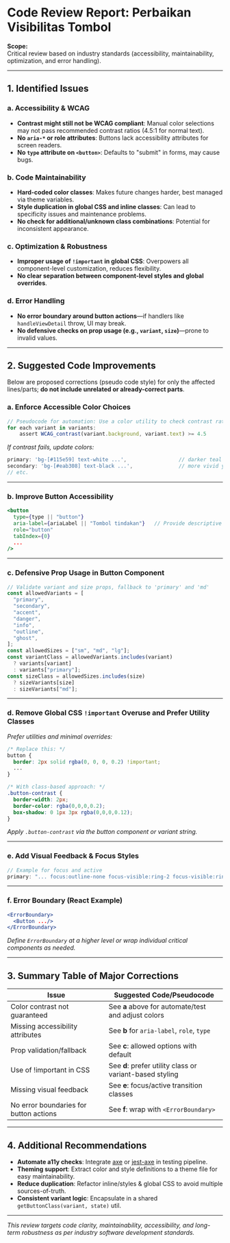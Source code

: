 # Code Review Report: Perbaikan Visibilitas Tombol

**Scope:**  
Critical review based on industry standards (accessibility, maintainability, optimization, and error handling).

---

## 1. Identified Issues

### a. Accessibility & WCAG

- **Contrast might still not be WCAG compliant**: Manual color selections may not pass recommended contrast ratios (4.5:1 for normal text).
- **No `aria-*` or role attributes**: Buttons lack accessibility attributes for screen readers.
- **No `type` attribute on `<button>`**: Defaults to "submit" in forms, may cause bugs.

### b. Code Maintainability

- **Hard-coded color classes**: Makes future changes harder, best managed via theme variables.
- **Style duplication in global CSS and inline classes**: Can lead to specificity issues and maintenance problems.
- **No check for additional/unknown class combinations**: Potential for inconsistent appearance.

### c. Optimization & Robustness

- **Improper usage of `!important` in global CSS**: Overpowers all component-level customization, reduces flexibility.
- **No clear separation between component-level styles and global overrides**.

### d. Error Handling

- **No error boundary around button actions**—if handlers like `handleViewDetail` throw, UI may break.
- **No defensive checks on prop usage (e.g., `variant`, `size`)**—prone to invalid values.

---

## 2. Suggested Code Improvements

Below are proposed corrections (pseudo code style) for only the affected lines/parts; **do not include unrelated or already-correct parts**.

### a. Enforce Accessible Color Choices

```typescript
// Pseudocode for automation: Use a color utility to check contrast ratios for all variant combinations
for each variant in variants:
    assert WCAG_contrast(variant.background, variant.text) >= 4.5
```

_If contrast fails, update colors:_

```typescript
primary: 'bg-[#115e59] text-white ...',                 // darker teal (~teal-900)
secondary: 'bg-[#eab308] text-black ...',               // more vivid yellow, black text
// etc.
```

---

### b. Improve Button Accessibility

```jsx
<button
  type={type || "button"}
  aria-label={ariaLabel || "Tombol tindakan"}   // Provide descriptive label for screen readers
  role="button"
  tabIndex={0}
  ...
/>
```

---

### c. Defensive Prop Usage in Button Component

```typescript
// Validate variant and size props, fallback to 'primary' and 'md'
const allowedVariants = [
  "primary",
  "secondary",
  "accent",
  "danger",
  "info",
  "outline",
  "ghost",
];
const allowedSizes = ["sm", "md", "lg"];
const variantClass = allowedVariants.includes(variant)
  ? variants[variant]
  : variants["primary"];
const sizeClass = allowedSizes.includes(size)
  ? sizeVariants[size]
  : sizeVariants["md"];
```

---

### d. Remove Global CSS `!important` Overuse and Prefer Utility Classes

_Prefer utilities and minimal overrides:_

```css
/* Replace this: */
button {
  border: 2px solid rgba(0, 0, 0, 0.2) !important;
  ...
}

/* With class-based approach: */
.button-contrast {
  border-width: 2px;
  border-color: rgba(0,0,0,0.2);
  box-shadow: 0 1px 3px rgba(0,0,0,0.12);
}
```

_Apply `.button-contrast` via the button component or variant string._

---

### e. Add Visual Feedback & Focus Styles

```typescript
// Example for focus and active
primary: "... focus:outline-none focus-visible:ring-2 focus-visible:ring-offset-2 focus-visible:ring-teal-600 active:scale-95 transition-transform ...";
```

---

### f. Error Boundary (React Example)

```jsx
<ErrorBoundary>
  <Button .../>
</ErrorBoundary>
```

_Define `ErrorBoundary` at a higher level or wrap individual critical components as needed._

---

## 3. Summary Table of Major Corrections

| Issue                                  | Suggested Code/Pseudocode                                |
| -------------------------------------- | -------------------------------------------------------- |
| Color contrast not guaranteed          | See **a** above for automate/test and adjust colors      |
| Missing accessibility attributes       | See **b** for `aria-label`, `role`, `type`               |
| Prop validation/fallback               | See **c**: allowed options with default                  |
| Use of !important in CSS               | See **d**: prefer utility class or variant-based styling |
| Missing visual feedback                | See **e**: focus/active transition classes               |
| No error boundaries for button actions | See **f**: wrap with `<ErrorBoundary>`                   |

---

## 4. Additional Recommendations

- **Automate a11y checks**: Integrate [axe](https://github.com/dequelabs/axe-core) or [jest-axe](https://github.com/nickcolley/jest-axe) in testing pipeline.
- **Theming support**: Extract color and style definitions to a theme file for easy maintainability.
- **Reduce duplication**: Refactor inline/styles & global CSS to avoid multiple sources-of-truth.
- **Consistent variant logic**: Encapsulate in a shared `getButtonClass(variant, state)` util.

---

_This review targets code clarity, maintainability, accessibility, and long-term robustness as per industry software development standards._
